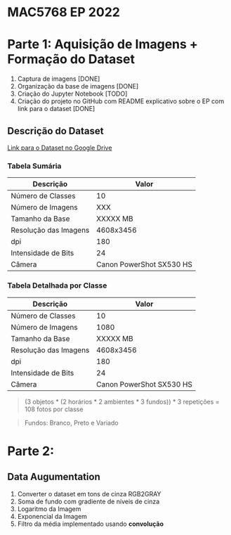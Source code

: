 # MAC5768 EP 2022

# Parte 1: Aquisição de Imagens + Formação do Dataset
1. Captura de imagens [DONE]
2. Organização da base de imagens [DONE]
3. Criação do Jupyter Notebook [TODO]
4. Criação do projeto no GitHub com README explicativo sobre o EP com link para o dataset [DONE]

## Descrição do Dataset
[Link para o Dataset no Google Drive](https://drive.google.com/drive/folders/1Zplj-5pfgdX2heNs4wEfinPCgnrLnIvQ)

### Tabela Sumária

| **Descrição**         | **Valor**                |
|-----------------------|--------------------------|
| Número de Classes     | 10                       |
| Número de Imagens     | XXX                      |
| Tamanho da Base       | XXXXX MB                 |
| Resolução das Imagens | 4608x3456                |
| dpi                   | 180                      |
| Intensidade de Bits   | 24                       |
| Câmera                | Canon PowerShot SX530 HS |

### Tabela Detalhada por Classe

| **Descrição**         | **Valor**                |
|-----------------------|--------------------------|
| Número de Classes     | 10                       |
| Número de Imagens     | 1080                     |
| Tamanho da Base       | XXXXX MB                 |
| Resolução das Imagens | 4608x3456                |
| dpi                   | 180                      |
| Intensidade de Bits   | 24                       |
| Câmera                | Canon PowerShot SX530 HS |

> (3 objetos * (2 horários * 2 ambientes * 3 fundos)) * 3 repetições = 108 fotos por classe

> Fundos: Branco, Preto e Variado

# Parte 2:

## Data Augumentation
1. Converter o dataset em tons de cinza RGB2GRAY
2. Soma de fundo com gradiente de níveis de cinza
3. Logaritmo da Imagem
4. Exponencial da Imagem
5. Filtro da média implementado usando **convolução**